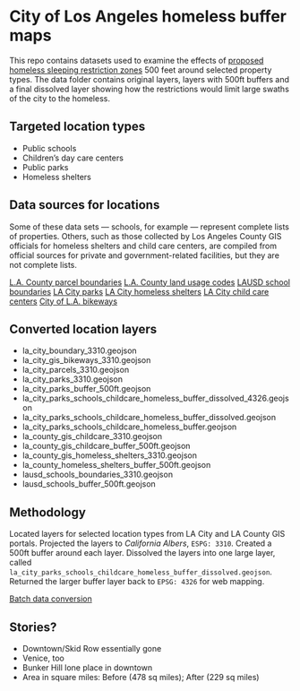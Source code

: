 # City of Los Angeles homeless buffer maps

This repo contains datasets used to examine the effects of [proposed homeless sleeping restriction zones](https://www.latimes.com/california/story/2019-08-22/homeless-sidewalk-sleeping-ban-restrictions-boise-case-shelter) 500 feet around selected property types. The data folder contains original layers, layers with 500ft buffers and a final dissolved layer showing how the restrictions would limit large swaths of the city to the homeless.  

## Targeted location types

* Public schools
* Children’s day care centers
* Public parks
* Homeless shelters

## Data sources for locations

Some of these data sets — schools, for example — represent complete lists of properties. Others, such as those collected by Los Angeles County GIS officials for homeless shelters and child care centers, are compiled from official sources for private and government-related facilities, but they are not complete lists. 

[L.A. County parcel boundaries](https://permitting.gis.lacounty.gov/permitting/rest/services/energovDev/ViewableDev/MapServer/8)
[L.A. County land usage codes](http://egis3.lacounty.gov/dataportal/wp-content/uploads/2009/12/usecodes-chart.pdf)
[LAUSD school boundaries](https://maps.lacity.org/lahub/rest/services/LAUSD_Schools/MapServer/2)
[LA City parks](https://maps.lacity.org/lahub/rest/services/Recreation_and_Parks_Department/MapServer/5)
[LA City homeless shelters](https://public.gis.lacounty.gov/public/rest/services/LACounty_Dynamic/LMS_Data_Public/MapServer/158)
[LA City child care centers](https://public.gis.lacounty.gov/public/rest/services/LACounty_Dynamic/LMS_Data_Public/MapServer/149)
[City of L.A. bikeways](http://geohub.lacity.org/datasets/230abc621b144dbc96cca83d65bd454d_0)

## Converted location layers

* la_city_boundary_3310.geojson
* la_city_gis_bikeways_3310.geojson
* la_city_parcels_3310.geojson
* la_city_parks_3310.geojson
* la_city_parks_buffer_500ft.geojson
* la_city_parks_schools_childcare_homeless_buffer_dissolved_4326.geojson
* la_city_parks_schools_childcare_homeless_buffer_dissolved.geojson
* la_city_parks_schools_childcare_homeless_buffer.geojson
* la_county_gis_childcare_3310.geojson
* la_county_gis_childcare_buffer_500ft.geojson
* la_county_gis_homeless_shelters_3310.geojson
* la_county_homeless_shelters_buffer_500ft.geojson
* lausd_schools_boundaries_3310.geojson
* lausd_schools_buffer_500ft.geojson

## Methodology 

Located layers for selected location types from LA City and LA County GIS portals. Projected the layers to *California Albers*, `ESPG: 3310`. Created a 500ft buffer around each layer. Dissolved the layers into one large layer, called `la_city_parks_schools_childcare_homeless_buffer_dissolved.geojson`. Returned the larger buffer layer back to `EPSG: 4326` for web mapping. 

[Batch data conversion](https://gist.github.com/stiles/1c4b46ef1ca5a8e9350b622aa8bc9110)

## Stories?

* Downtown/Skid Row essentially gone
* Venice, too
* Bunker Hill lone place in downtown
* Area in square miles: Before (478 sq miles); After (229 sq miles)
